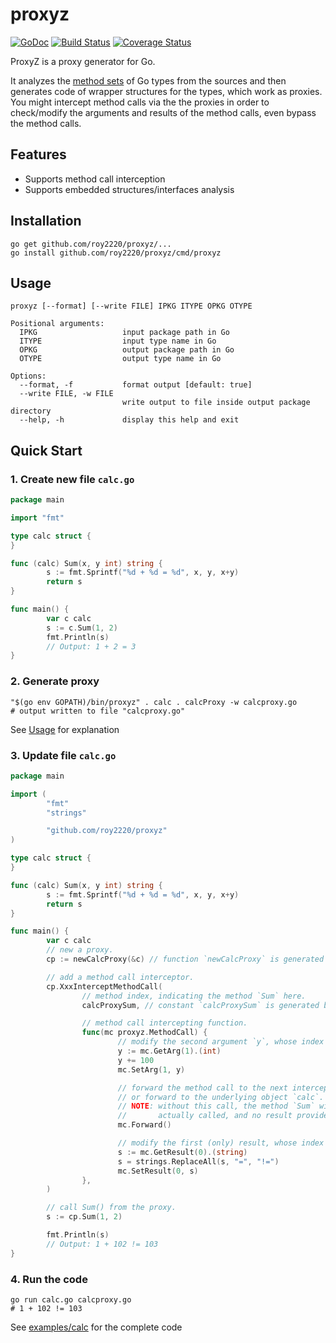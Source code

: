 # proxyz

[![GoDoc](https://godoc.org/github.com/roy2220/proxyz?status.svg)](https://godoc.org/github.com/roy2220/proxyz) [![Build Status](https://travis-ci.com/roy2220/proxyz.svg?branch=master)](https://travis-ci.com/roy2220/proxyz) [![Coverage Status](https://codecov.io/gh/roy2220/proxyz/branch/master/graph/badge.svg)](https://codecov.io/gh/roy2220/proxyz)

ProxyZ is a proxy generator for Go.

It analyzes the [method sets](https://golang.org/ref/spec#Method_sets) of Go types from the sources and then generates code of wrapper structures for the types, which work as proxies. You might intercept method calls via the the proxies in order to check/modify the arguments and results of the method calls, even bypass the method calls.

## Features
- Supports method call interception
- Supports embedded structures/interfaces analysis

## Installation

```shell
go get github.com/roy2220/proxyz/...
go install github.com/roy2220/proxyz/cmd/proxyz
```

## Usage

```
proxyz [--format] [--write FILE] IPKG ITYPE OPKG OTYPE

Positional arguments:
  IPKG                   input package path in Go
  ITYPE                  input type name in Go
  OPKG                   output package path in Go
  OTYPE                  output type name in Go

Options:
  --format, -f           format output [default: true]
  --write FILE, -w FILE
                         write output to file inside output package directory
  --help, -h             display this help and exit
```

## Quick Start

### 1. Create new file `calc.go`

```go
package main

import "fmt"

type calc struct {
}

func (calc) Sum(x, y int) string {
        s := fmt.Sprintf("%d + %d = %d", x, y, x+y)
        return s
}

func main() {
        var c calc
        s := c.Sum(1, 2)
        fmt.Println(s)
        // Output: 1 + 2 = 3
}
```

### 2. Generate proxy

```shell
"$(go env GOPATH)/bin/proxyz" . calc . calcProxy -w calcproxy.go
# output written to file "calcproxy.go"
```

See [Usage](#usage) for explanation

### 3. Update file `calc.go`

```go
package main

import (
        "fmt"
        "strings"

        "github.com/roy2220/proxyz"
)

type calc struct {
}

func (calc) Sum(x, y int) string {
        s := fmt.Sprintf("%d + %d = %d", x, y, x+y)
        return s
}

func main() {
        var c calc
        // new a proxy.
        cp := newCalcProxy(&c) // function `newCalcProxy` is generated by proxyz.

        // add a method call interceptor.
        cp.XxxInterceptMethodCall(
                // method index, indicating the method `Sum` here.
                calcProxySum, // constant `calcProxySum` is generated by proxyz.

                // method call intercepting function.
                func(mc proxyz.MethodCall) {
                        // modify the second argument `y`, whose index is 1.
                        y := mc.GetArg(1).(int)
                        y += 100
                        mc.SetArg(1, y)

                        // forward the method call to the next interceptor, if any,
                        // or forward to the underlying object `calc`.
                        // NOTE: without this call, the method `Sum` will NOT be
                        //       actually called, and no result provided.
                        mc.Forward()

                        // modify the first (only) result, whose index is 0.
                        s := mc.GetResult(0).(string)
                        s = strings.ReplaceAll(s, "=", "!=")
                        mc.SetResult(0, s)
                },
        )

        // call Sum() from the proxy.
        s := cp.Sum(1, 2)

        fmt.Println(s)
        // Output: 1 + 102 != 103
}
```

### 4. Run the code

```shell
go run calc.go calcproxy.go
# 1 + 102 != 103
```

See [examples/calc](examples/calc) for the complete code
